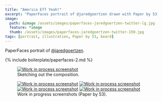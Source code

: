```yaml
---
title: "America Eff Yeah!"
excerpt: "PaperFaces portrait of @jaredgoertzen drawn with Paper by 53 on an iPad."
image: 
  path: &image /assets/images/paperfaces-jaredgoertzen-twitter-lg.jpg 
  feature: *image
  thumb: /assets/images/paperfaces-jaredgoertzen-twitter-150.jpg
tags: [portrait, illustration, Paper by 53, beard]
---
```


PaperFaces portrait of [@jaredgoertzen](http://twitter.com/jaredgoertzen).

{% include boilerplate/paperfaces-2.md %}

<figure>
	<a href="{{ site.url }}/assets/images/paperfaces-jaredgoertzen-process-1-lg.jpg"><img src="{{ site.url }}/assets/images/paperfaces-jaredgoertzen-process-1-750.jpg" alt="Work in process screenshot"></a>
	<figcaption>Sketching out the composition.</figcaption>
</figure>

<figure class="half">
	<a href="{{ site.url }}/assets/images/paperfaces-jaredgoertzen-process-2-lg.jpg"><img src="{{ site.url }}/assets/images/paperfaces-jaredgoertzen-process-2-600.jpg" alt="Work in process screenshot"></a>
	<a href="{{ site.url }}/assets/images/paperfaces-jaredgoertzen-process-3-lg.jpg"><img src="{{ site.url }}/assets/images/paperfaces-jaredgoertzen-process-3-600.jpg" alt="Work in process screenshot"></a>
	<a href="{{ site.url }}/assets/images/paperfaces-jaredgoertzen-process-4-lg.jpg"><img src="{{ site.url }}/assets/images/paperfaces-jaredgoertzen-process-4-600.jpg" alt="Work in process screenshot"></a>
	<a href="{{ site.url }}/assets/images/paperfaces-jaredgoertzen-process-5-lg.jpg"><img src="{{ site.url }}/assets/images/paperfaces-jaredgoertzen-process-5-600.jpg" alt="Work in process screenshot"></a>
	<figcaption>Work in progress screenshots (Paper by 53).</figcaption>
</figure>